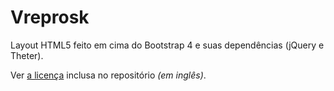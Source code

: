 # Vreprosk

Layout HTML5 feito em cima do Bootstrap 4 e suas dependências (jQuery e Theter).

Ver [a licença](LICENSE.md) inclusa no repositório *(em inglês)*.